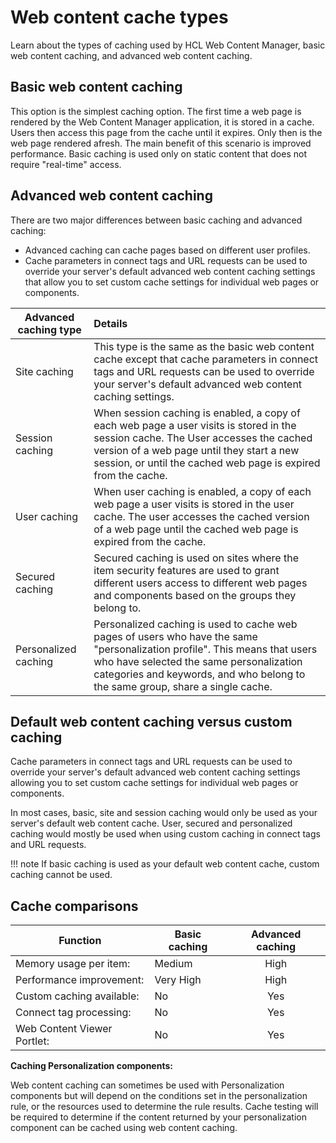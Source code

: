 # Web content cache types

Learn about the types of caching used by HCL Web Content Manager, basic web content caching, and advanced web content caching.

## Basic web content caching

This option is the simplest caching option. The first time a web page is rendered by the Web Content Manager application, it is stored in a cache. Users then access this page from the cache until it expires. Only then is the web page rendered afresh. The main benefit of this scenario is improved performance. Basic caching is used only on static content that does not require "real-time" access.

## Advanced web content caching

There are two major differences between basic caching and advanced caching:

-   Advanced caching can cache pages based on different user profiles.
-   Cache parameters in connect tags and URL requests can be used to override your server's default advanced web content caching settings that allow you to set custom cache settings for individual web pages or components.

|Advanced caching type|Details|
|---------------------|:------|
|Site caching|This type is the same as the basic web content cache except that cache parameters in connect tags and URL requests can be used to override your server's default advanced web content caching settings.|
|Session caching|When session caching is enabled, a copy of each web page a user visits is stored in the session cache. The User accesses the cached version of a web page until they start a new session, or until the cached web page is expired from the cache.|
|User caching|When user caching is enabled, a copy of each web page a user visits is stored in the user cache. The user accesses the cached version of a web page until the cached web page is expired from the cache.|
|Secured caching|Secured caching is used on sites where the item security features are used to grant different users access to different web pages and components based on the groups they belong to.|
|Personalized caching|Personalized caching is used to cache web pages of users who have the same "personalization profile". This means that users who have selected the same personalization categories and keywords, and who belong to the same group, share a single cache.|

## Default web content caching versus custom caching

Cache parameters in connect tags and URL requests can be used to override your server's default advanced web content caching settings allowing you to set custom cache settings for individual web pages or components.

In most cases, basic, site and session caching would only be used as your server's default web content cache. User, secured and personalized caching would mostly be used when using custom caching in connect tags and URL requests.

!!! note
    If basic caching is used as your default web content cache, custom caching cannot be used.

## Cache comparisons

|Function|Basic caching|Advanced caching|
|--------|-------------|:--------------:|
|Memory usage per item:|Medium|High|
|Performance improvement:|Very High|High|
|Custom caching available:|No|Yes|
|Connect tag processing:|No|Yes|
|Web Content Viewer Portlet:|No|Yes|

**Caching Personalization components:**

Web content caching can sometimes be used with Personalization components but will depend on the conditions set in the personalization rule, or the resources used to determine the rule results. Cache testing will be required to determine if the content returned by your personalization component can be cached using web content caching.


